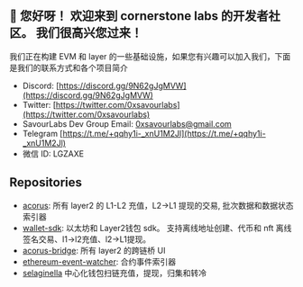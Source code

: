 ## 👋 您好呀！ 欢迎来到 cornerstone labs 的开发者社区。 我们很高兴您过来！

我们正在构建 EVM 和 layer 的一些基础设施，如果您有兴趣可以加入我们，下面是我们的联系方式和各个项目简介

* Discord: [https://discord.gg/9N62gJgMVW](https://discord.gg/9N62gJgMVW)
* Twitter: [https://twitter.com/0xsavourlabs](https://twitter.com/0xsavourlabs)
* SavourLabs Dev Group Email: [0xsavourlabs@gmail.com](0xsavourlabs@gmail.com)
* Telegram [https://t.me/+qqhy1i-_xnU1M2Jl](https://t.me/+qqhy1i-_xnU1M2Jl)
* 微信 ID: LGZAXE


## Repositories

- [acorus](https://github.com/cornerstone-labs/acorus): 所有 layer2 的 L1-L2 充值，L2->L1 提现的交易, 批次数据和数据状态索引器
- [wallet-sdk](https://github.com/cornerstone-labs/wallet-sdk): 以太坊和 Layer2钱包 sdk。 支持离线地址创建、代币和 nft 离线签名交易、l1->l2充值、l2->L1提现。
- [acorus-bridge](https://github.com/cornerstone-labs/acorus-bridge): 所有 layer2 的跨链桥 UI
- [ethereum-event-watcher](https://github.com/cornerstone-labs/ethereum-event-watcher): 合约事件索引器
- [selaginella](https://github.com/cornerstone-labs/selaginella) 中心化钱包扫链充值，提现，归集和转冷

